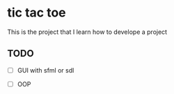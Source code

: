 # tic tac toe

This is the project that I learn how to develope a project

## TODO 

- [ ] GUI with sfml or sdl
- [ ] OOP

